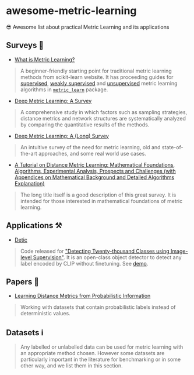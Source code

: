 # awesome-metric-learning
😎 Awesome list about practical Metric Learning and its applications

## Surveys 📖
- [What is Metric Learning?](http://contrib.scikit-learn.org/metric-learn/introduction.html)
> A beginner-friendly starting point for traditional metric learning methods from scikit-learn website. It has proceeding guides for [supervised](http://contrib.scikit-learn.org/metric-learn/supervised.html), [weakly supervised](http://contrib.scikit-learn.org/metric-learn/weakly_supervised.html) and [unsupervised](http://contrib.scikit-learn.org/metric-learn/unsupervised.html) metric learning algorithms in [`metric_learn`](http://contrib.scikit-learn.org/metric-learn/metric_learn.html) package.
- [Deep Metric Learning: A Survey](https://www.mdpi.com/2073-8994/11/9/1066/htm)
> A comprehensive study in which factors such as sampling strategies, distance metrics and network structures are systematically analyzed by comparing the quantitative results of the methods.
- [Deep Metric Learning: A (Long) Survey](https://hav4ik.github.io/articles/deep-metric-learning-survey)
> An intuitive survey of the need for metric learning, old and state-of-the-art approaches, and some real world use cases.
- [A Tutorial on Distance Metric Learning: Mathematical Foundations, Algorithms, Experimental Analysis, Prospects and Challenges (with Appendices on Mathematical Background and Detailed Algorithms Explanation)](https://arxiv.org/abs/1812.05944)
> The long title itself is a good description of this great survey. It is intended for those interested in mathematical foundations of metric learning.


## Applications ⚒️
- [Detic](https://github.com/facebookresearch/Detic)
> Code released for ["Detecting Twenty-thousand Classes using Image-level Supervision"](https://arxiv.org/abs/2201.02605). It is an open-class object detector to detect any label encoded by CLIP without finetuning. See [demo](https://huggingface.co/spaces/akhaliq/Detic).


## Papers 🔬
- [Learning Distance Metrics from Probabilistic Information](https://cse.buffalo.edu/~lusu/papers/TKDD2020.pdf)
> Working with datasets that contain probabilistic labels instead of deterministic values.


## Datasets ℹ️
> Any labelled or unlabelled data can be used for metric learning with an appropriate method chosen. However some datasets are particularly important in the literature for benchmarking or in some other way, and we list them in this section.

